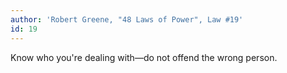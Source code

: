 ```yaml
---
author: 'Robert Greene, "48 Laws of Power", Law #19'
id: 19
---
```


Know who you're dealing with––do not offend the wrong person.